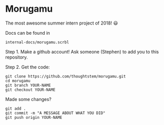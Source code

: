 # Morugamu

The most awesome summer intern project of 2018! :smiley:

Docs can be found in 

```
internal-docs/morugamu.scrbl
```
Step 1.  Make a github account!  Ask someone (Stephen) to add you to this repository. 

Step 2. Get the code:

```
git clone https://github.com/thoughtstem/morugamu.git
cd morugamu
git branch YOUR-NAME
git checkout YOUR-NAME
```


Made some changes?

```
git add .
git commit -m "A MESSAGE ABOUT WHAT YOU DID"
git push origin YOUR-NAME
```

